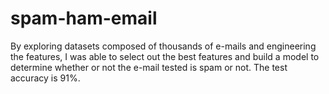 # spam-ham-email
By exploring datasets composed of thousands of e-mails and engineering the features, I was able to select out the best features and build a model to determine whether or not the e-mail tested is spam or not. The test accuracy is 91%.  

